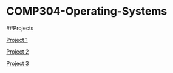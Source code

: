 # COMP304-Operating-Systems

##Projects

[Project 1](https://github.com/aybarsinci/seashell) 

[Project 2](https://github.com/almacitunaberk/t_seconds_of_fame) 

[Project 3](https://github.com/aybarsinci/Virtual-Memory-Manager)

